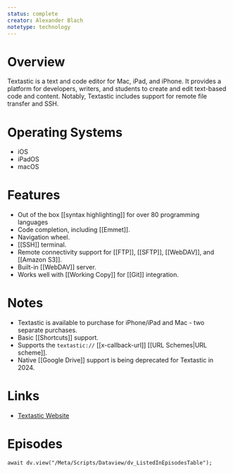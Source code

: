 ```yaml
---
status: complete
creator: Alexander Blach
notetype: technology
---
```

# Overview
Textastic is a text and code editor for Mac, iPad, and iPhone. It provides a platform for developers, writers, and students to create and edit text-based code and content. Notably, Textastic includes support for remote file transfer and SSH.

# Operating Systems
- iOS
- iPadOS
- macOS

# Features
- Out of the box [[syntax highlighting]] for over 80 programming languages
- Code completion, including [[Emmet]].
- Navigation wheel.
- [[SSH]] terminal.
- Remote connectivity support for [[FTP]], [[SFTP]], [[WebDAV]], and [[Amazon S3]].
- Built-in [[WebDAV]] server.
- Works well with [[Working Copy]] for [[Git]] integration.

# Notes
- Textastic is available to purchase for iPhone/iPad and Mac - two separate purchases.
- Basic [[Shortcuts]] support.
- Supports the `textastic://`  [[x-callback-url]] [[URL Schemes|URL scheme]].
- Native [[Google Drive]] support is being deprecated for Textastic in 2024.

# Links
- [Textastic Website](https://www.textasticapp.com)

# Episodes
```dataviewjs
await dv.view("/Meta/Scripts/Dataview/dv_ListedInEpisodesTable");
```
